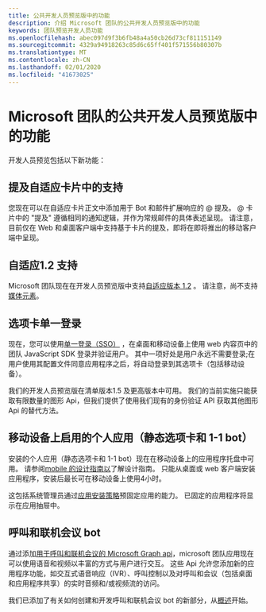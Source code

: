 ```yaml
---
title: 公共开发人员预览版中的功能
description: 介绍 Microsoft 团队的公共开发人员预览版中的功能
keywords: 团队预览开发人员功能
ms.openlocfilehash: abec097d9f3b6fb48a4a50cb26d73cf811151149
ms.sourcegitcommit: 4329a94918263c85d6c65ff401f571556b80307b
ms.translationtype: MT
ms.contentlocale: zh-CN
ms.lasthandoff: 02/01/2020
ms.locfileid: "41673025"
---
```

# <a name="features-in-the-public-developer-preview-for-microsoft-teams"></a>Microsoft 团队的公共开发人员预览版中的功能

开发人员预览包括以下新功能：

## <a name="mention-support-in-adaptive-cards"></a>提及自适应卡片中的支持

您现在可以在自适应卡片正文中添加用于 Bot 和邮件扩展响应的 @ 提及。 @ 卡片中的 "提及" 遵循相同的通知逻辑，并作为常规邮件的具体表述呈现。 请注意，目前仅在 Web 和桌面客户端中支持基于卡片的提及，即将在即将推出的移动客户端中呈现。

## <a name="adaptive-12-support"></a>自适应1.2 支持

Microsoft 团队现在在开发人员预览版中支持[自适应版本 1.2](https://github.com/microsoft/AdaptiveCards/releases/tag/v1.2.0) 。 请注意，尚不支持[媒体元素](https://adaptivecards.io/explorer/Media.html)。

## <a name="tabs-single-sign-on"></a>选项卡单一登录

现在，您可以使用[单一登录（SSO）](~/tabs/how-to/authentication/auth-aad-sso.md) ，在桌面和移动设备上使用 web 内容页中的团队 JavaScript SDK 登录并验证用户。 其中一项好处是用户永远不需要登录;在用户使用其配置文件同意应用程序之后，将自动登录到其选项卡（包括移动设备）。

我们的开发人员预览版在清单版本1.5 及更高版本中可用。 我们的当前实施只能获取有限数量的图形 Api，但我们提供了使用我们现有的身份验证 API 获取其他图形 Api 的替代方法。

## <a name="personal-apps-static-tabs-and-1-1-bots-enabled-on-mobile"></a>移动设备上启用的个人应用（静态选项卡和 1-1 bot）

安装的个人应用（静态选项卡和 1-1 bot）现在在移动设备上的应用程序托盘中可用。 请参阅[mobile 的设计指南以](~/tabs/design/tabs-mobile.md)了解设计指南。 只能从桌面或 web 客户端安装应用程序，安装后最长可在移动设备上使用4小时。

这包括系统管理员通过[应用安装策略](/microsoftteams/teams-app-setup-policies)预固定应用的能力。 已固定的应用程序将显示在应用抽屉中。

## <a name="calls-and-online-meeting-bots"></a>呼叫和联机会议 bot

通过添加[用于呼叫和联机会议的 Microsoft Graph api](/graph/api/resources/communications-api-overview?view=graph-rest-beta)，microsoft 团队应用现在可以使用语音和视频以丰富的方式与用户进行交互。 这些 Api 允许您添加新的应用程序功能，如交互式语音响应（IVR）、呼叫控制以及对呼叫和会议（包括桌面和应用程序共享）的实时音频和/或视频流的访问。

我们已添加了有关如何创建和开发呼叫和联机会议 bot 的新部分，从[概述](~/bots/calls-and-meetings/calls-meetings-bots-overview.md)开始。
